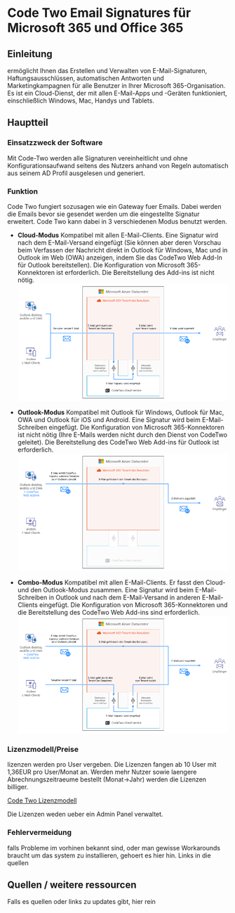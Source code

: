 # Code Two Email Signatures für Microsoft 365 und Office 365

## Einleitung

ermöglicht Ihnen das Erstellen und Verwalten von E-Mail-Signaturen, Haftungsausschlüssen, automatischen Antworten und Marketingkampagnen für alle Benutzer in Ihrer Microsoft 365-Organisation. Es ist ein Cloud-Dienst, der mit allen E-Mail-Apps und -Geräten funktioniert, einschließlich Windows, Mac, Handys und Tablets.

## Hauptteil

### Einsatzzweck der Software

Mit Code-Two werden alle Signaturen vereinheitlicht und ohne Konfigurationsaufwand seitens des Nutzers anhand von Regeln automatisch aus seinem AD Profil ausgelesen und generiert.

### Funktion

Code Two fungiert sozusagen wie ein Gateway fuer Emails. Dabei werden die Emails bevor sie gesendet werden um die eingestellte Signatur erweitert. Code Two kann dabei in 3 verschiedenen Modus benutzt werden.

- **Cloud-Modus**
Kompatibel mit allen E-Mail-Clients. Eine Signatur wird nach dem E-Mail-Versand eingefügt (Sie können aber deren Vorschau beim Verfassen der Nachricht direkt in Outlook für Windows, Mac und in Outlook im Web (OWA) anzeigen, indem Sie das CodeTwo Web Add-In für Outlook bereitstellen). Die Konfiguration von Microsoft 365-Konnektoren ist erforderlich. Die Bereitstellung des Add-ins ist nicht nötig.
![Bsp Bild Cloud Modus](/bilder/cloudtwo_cloudmodus.png "cloud Modus")

- **Outlook-Modus**
Kompatibel mit Outlook für Windows, Outlook für Mac, OWA und Outlook für iOS und Android. Eine Signatur wird beim E-Mail-Schreiben eingefügt. Die Konfiguration von Microsoft 365-Konnektoren ist nicht nötig (Ihre E-Mails werden nicht durch den Dienst von CodeTwo geleitet). Die Bereitstellung des CodeTwo Web Add-ins für Outlook ist erforderlich.
![Bsp Bild Outlook Modus](/bilder/cloudtwo_outlookmodus.png "Outlook Modus")

- **Combo-Modus**
Kompatibel mit allen E-Mail-Clients. Er fasst den Cloud- und den Outlook-Modus zusammen. Eine Signatur wird beim E-Mail-Schreiben in Outlook und nach dem E-Mail-Versand in anderen E-Mail-Clients eingefügt. Die Konfiguration von Microsoft 365-Konnektoren und die Bereitstellung des CodeTwo Web Add-ins sind erforderlich.
![Bsp Bild Combo Modus](bilder/cloudtwo_combomodus.png "combo Modus")

### Lizenzmodell/Preise

lizenzen werden pro User vergeben. Die Lizenzen fangen ab 10 User mit 1,36EUR pro User/Monat an.
Werden mehr Nutzer sowie laengere Abrechnungszeitraeume bestellt (Monat->Jahr) werden die Lizenzen billiger.

[Code Two Lizenzmodell](https://www.codetwo.de/email-signatures/preise#scrollTo)

Die Lizenzen weden ueber ein Admin Panel verwaltet.

### Fehlervermeidung

falls Probleme im vorhinen bekannt sind, oder man gewisse Workarounds braucht um das system zu installieren, gehoert es hier hin. Links in die quellen

## Quellen / weitere ressourcen

Falls es quellen oder links zu updates gibt, hier rein
